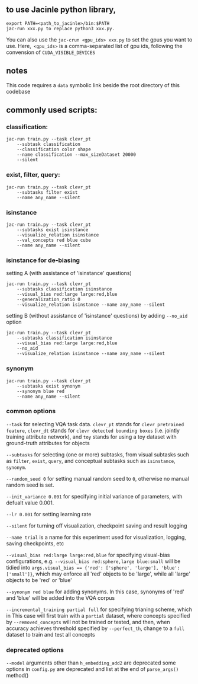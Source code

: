 ## to use Jacinle python library, 

```
export PATH=<path_to_jacinle>/bin:$PATH
jac-run xxx.py to replace python3 xxx.py. 
```

You can also use the `jac-crun <gpu_ids> xxx.py` to set the gpus you want to
use. Here,` <gpu_ids>` is a comma-separated list of gpu ids, following the
convension of `CUDA_VISIBLE_DEVICES`

## notes

This code requires a `data` symbolic link beside the root directory of this
codebase

## commonly used scripts:

### classification:

```
jac-run train.py --task clevr_pt
    --subtask classification
    --classification color shape
    --name classification --max_sizeDataset 20000
    --silent
```

### exist, filter, query:
```
jac-run train.py --task clevr_pt
    --subtasks filter exist
    --name any_name --silent
```

### isinstance
```
jac-run train.py --task clevr_pt
    --subtasks exist isinstance
    --visualize_relation isinstance
    --val_concepts red blue cube
    --name any_name --silent
```

### isinstance for de-biasing
setting A (with assistance of 'isinstance' questions)
```
jac-run train.py --task clevr_pt
    --subtasks classification isinstance
    --visual_bias red:large large:red,blue
    --generalization_ratio 0
    --visualize_relation isinstance --name any_name --silent
```
setting B (without assistance of 'isinstance' questions) by adding `--no_aid`
option
```
jac-run train.py --task clevr_pt
    --subtasks classification isinstance
    --visual_bias red:large large:red,blue
    --no_aid
    --visualize_relation isinstance --name any_name --silent
```

### synonym
```
jac-run train.py --task clevr_pt
    --subtasks exist synonym
    --synonym blue red
    --name any_name --silent
```

### common options

`--task` for selecting VQA task data. `clevr_pt` stands for `clevr pretrained feature`,
    `clevr_dt` stands for `clevr detected bounding boxes`
    (i.e. jointly training attribute network),
    and `toy` stands for using a toy dataset with ground-truth attributes for objects

`--subtasks` for selecting (one or more) subtasks, from visual subtasks such as 
`filter`, `exist`, `query`, and conceptual subtasks such as `isinstance`, `synonym`.

`--random_seed 0` for setting manual random seed to `0`, otherwise no manual random
seed is set.

`--init_variance 0.001` for specifying initial variance of parameters, with defualt value 0.001.

`--lr 0.001` for setting learning rate

`--silent` for turning off visualization, checkpoint saving and result logging

`--name trial` is a name for this experiment used for visualization, logging,
    saving checkpoints, etc

`--visual_bias red:large large:red,blue` for specifying visual-bias configurations,
    e.g. `--visual_bias red:sphere,large blue:small` will be tidied into
    `args.visual_bias == {'red': ['sphere', 'large'], 'blue': ['small']}`,
    which may enforce all 'red' objects to be 'large', while all 'large'
    objects to be 'red' or 'blue'

`--synonym red blue` for adding synonyms. In this case, synonyms of 'red' and
'blue' will be added into the VQA corpus

`--incremental_training partial full` for specifying trianing scheme, which in This
case will first train with a `partial` dataset, where concepts specified by
`--removed_concepts` will not be trained or tested, and then, when accuracy achieves
threshold specified by `--perfect_th`, change to a `full` dataset to train and
test all concepts

### deprecated options

`--model` arguments other than `h_embedding_add2` are deprecated
some options in `config.py` are deprecated and list at the end of
`parse_args()` method()
